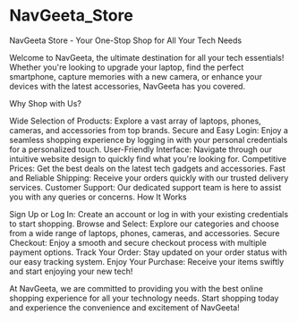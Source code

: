 # NavGeeta_Store
NavGeeta Store - Your One-Stop Shop for All Your Tech Needs

Welcome to NavGeeta, the ultimate destination for all your tech essentials! Whether you're looking to upgrade your laptop, find the perfect smartphone, capture memories with a new camera, or enhance your devices with the latest accessories, NavGeeta has you covered.

Why Shop with Us?

Wide Selection of Products: Explore a vast array of laptops, phones, cameras, and accessories from top brands.
Secure and Easy Login: Enjoy a seamless shopping experience by logging in with your personal credentials for a personalized touch.
User-Friendly Interface: Navigate through our intuitive website design to quickly find what you're looking for.
Competitive Prices: Get the best deals on the latest tech gadgets and accessories.
Fast and Reliable Shipping: Receive your orders quickly with our trusted delivery services.
Customer Support: Our dedicated support team is here to assist you with any queries or concerns.
How It Works

Sign Up or Log In: Create an account or log in with your existing credentials to start shopping.
Browse and Select: Explore our categories and choose from a wide range of laptops, phones, cameras, and accessories.
Secure Checkout: Enjoy a smooth and secure checkout process with multiple payment options.
Track Your Order: Stay updated on your order status with our easy tracking system.
Enjoy Your Purchase: Receive your items swiftly and start enjoying your new tech!

At NavGeeta, we are committed to providing you with the best online shopping experience for all your technology needs. Start shopping today and experience the convenience and excitement of NavGeeta!
